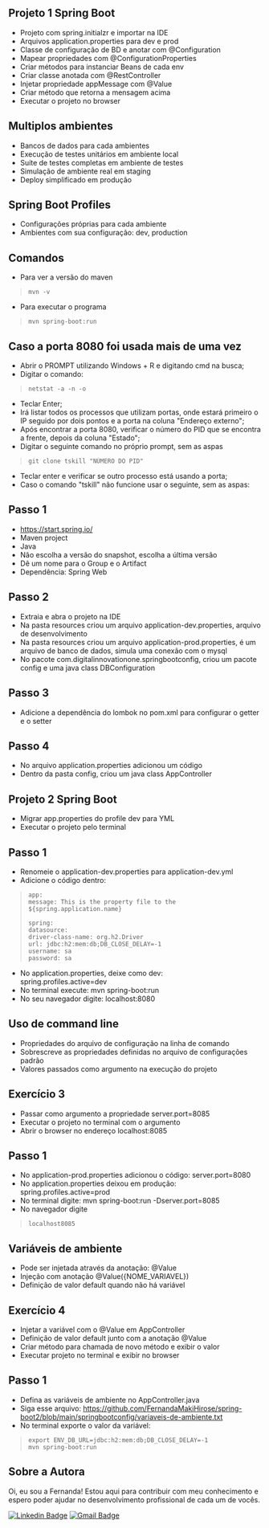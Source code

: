 ## Projeto 1 Spring Boot
- Projeto com spring.initialzr e importar na IDE
- Arquivos application.properties para dev e prod
- Classe de configuração de BD e anotar com @Configuration
- Mapear propriedades com @ConfigurationProperties
- Criar métodos para instanciar Beans de cada env
- Criar classe anotada com @RestController
- Injetar propriedade appMessage com @Value
- Criar método que retorna a mensagem acima
- Executar o projeto no browser

## Multiplos ambientes
- Bancos de dados para cada ambientes
- Execução de testes unitários em ambiente local
- Suíte de testes completas em ambiente de testes
- Simulação de ambiente real em staging
- Deploy simplificado em produção

## Spring Boot Profiles
- Configurações próprias para cada ambiente
- Ambientes com sua configuração: dev, production

## Comandos
- Para ver a versão do maven
> ```
>mvn -v
> ```

- Para executar o programa
> ```
>mvn spring-boot:run
> ```

## Caso a porta 8080 foi usada mais de uma vez
- Abrir o PROMPT utilizando Windows + R e digitando cmd na busca; <br> 
- Digitar o comando:
> ```
>netstat -a -n -o
> ``` 
- Teclar Enter; <br>
- Irá listar todos os processos que utilizam portas, onde estará primeiro o IP seguido por dois pontos e a porta na coluna "Endereço externo"; <br>
- Após encontrar a porta 8080, verificar o número do PID que se encontra a frente, depois da coluna "Estado"; <br>
- Digitar o seguinte comando no próprio prompt, sem as aspas 
> ```
>git clone tskill "NÚMERO DO PID"
> ```
- Teclar enter e verificar se outro processo está usando a porta; <br>
- Caso o comando "tskill" não funcione usar o seguinte, sem as aspas: <br>

## Passo 1
- https://start.spring.io/
- Maven project
- Java
- Não escolha a versão do snapshot, escolha a última versão
- Dê um nome para o Group e o Artifact
- Dependência: Spring Web

## Passo 2
- Extraia e abra o projeto na IDE
- Na pasta resources criou um arquivo application-dev.properties, arquivo de desenvolvimento
- Na pasta resources criou um arquivo application-prod.properties, é um arquivo de banco de dados, simula uma conexão com o mysql
- No pacote com.digitalinnovationone.springbootconfig, criou um pacote config e uma java class DBConfiguration

## Passo 3
- Adicione a dependência do lombok no pom.xml para configurar o getter e o setter <br>

## Passo 4
- No arquivo application.properties adicionou um código <br>
- Dentro da pasta config, criou um java class AppController <br>

## Projeto 2 Spring Boot
- Migrar app.properties do profile dev para YML <br>
- Executar o projeto pelo terminal <br>

## Passo 1 
- Renomeie o application-dev.properties para application-dev.yml <br>
- Adicione o código dentro: <br>

> ```
>app: 
> message: This is the property file to the ${spring.application.name}
>
>spring: 
> datasource: 
> driver-class-name: org.h2.Driver 
> url: jdbc:h2:mem:db;DB_CLOSE_DELAY=-1 
> username: sa 
> password: sa 
> ```


- No application.properties, deixe como dev: <br>
spring.profiles.active=dev <br>
- No terminal execute: mvn spring-boot:run <br>
- No seu navegador digite: localhost:8080 <br>

## Uso de command line
- Propriedades do arquivo de configuração na linha de comando <br>
- Sobrescreve as propriedades definidas no arquivo de configurações padrão <br>
- Valores passados como argumento na execução do projeto <br>

## Exercício 3 
- Passar como argumento a propriedade server.port=8085
- Executar o projeto no terminal com o argumento 
- Abrir o browser no endereço localhost:8085

## Passo 1 
- No application-prod.properties adicionou o código: server.port=8080 <br>
- No application.properties deixou em produção: spring.profiles.active=prod <br>
- No terminal digite: mvn spring-boot:run -Dserver.port=8085 <br>
- No navegador digite
> ```
>localhost8085 
> ```

## Variáveis de ambiente 
- Pode ser injetada através da anotação: @Value <br>
- Injeção com anotação @Value({NOME_VARIAVEL}) <br>
- Definição de valor default quando não há variável <br>

## Exercício 4
- Injetar a variável com o @Value em AppController <br>
- Definição de valor default junto com a anotação @Value <br>
- Criar método para chamada de novo método e exibir o valor <br>
- Executar projeto no terminal e exibir no browser <br>

## Passo 1 
- Defina as variáveis de ambiente no AppController.java <br>
- Siga esse arquivo: https://github.com/FernandaMakiHirose/spring-boot2/blob/main/springbootconfig/variaveis-de-ambiente.txt 
- No terminal exporte o valor da variável:
> ```
>export ENV_DB_URL=jdbc:h2:mem:db;DB_CLOSE_DELAY=-1 
>mvn spring-boot:run
> ```

## Sobre a Autora
Oi, eu sou a Fernanda! Estou aqui para contribuir com meu conhecimento e espero poder ajudar no desenvolvimento profissional de cada um de vocês.

[![Linkedin Badge](https://img.shields.io/badge/-Fernanda_Maki_Hirose-blue?style=flat-square&logo=Linkedin&logoColor=white&link=https://www.linkedin.com/in/fernanda-maki-hirose-801117208/)](https://www.linkedin.com/in/fernanda-maki-hirose-801117208/)  [![Gmail Badge](https://img.shields.io/badge/-femahi2020@gmail.com-c14438?style=flat-square&logo=Gmail&logoColor=white&link=mailto:femahi2020@gmail.com)](mailto:femahi2020@gmail.com)
